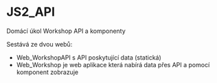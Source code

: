 # JS2_API
Domácí úkol Workshop API a komponenty

Sestává ze dvou webů: 
 * Web_WorkshopAPI s API poskytující data (statická)
 * Web_Workshop je web aplikace která nabírá data přes API a pomocí komponent zobrazuje
